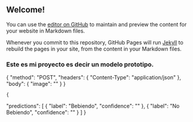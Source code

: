 ## Welcome!

You can use the [editor on GitHub](https://github.com/Roway007/BeberAguaInLobe/edit/gh-pages/index.md) to maintain and preview the content for your website in Markdown files.

Whenever you commit to this repository, GitHub Pages will run [Jekyll](https://jekyllrb.com/) to rebuild the pages in your site, from the content in your Markdown files.

### Este es mi proyecto es decir un modelo prototipo.


{
  "method": "POST",
  "headers": {
    "Content-Type": "application/json"
  },
  "body": {
    "image": "<base64 image>"
  }
}
    
    {
  "predictions": [
    {
      "label": "Bebiendo",
      "confidence": "<float32 confidence>"
    },
    {
      "label": "No Bebiendo",
      "confidence": "<float32 confidence>"
    }
  ]
}
